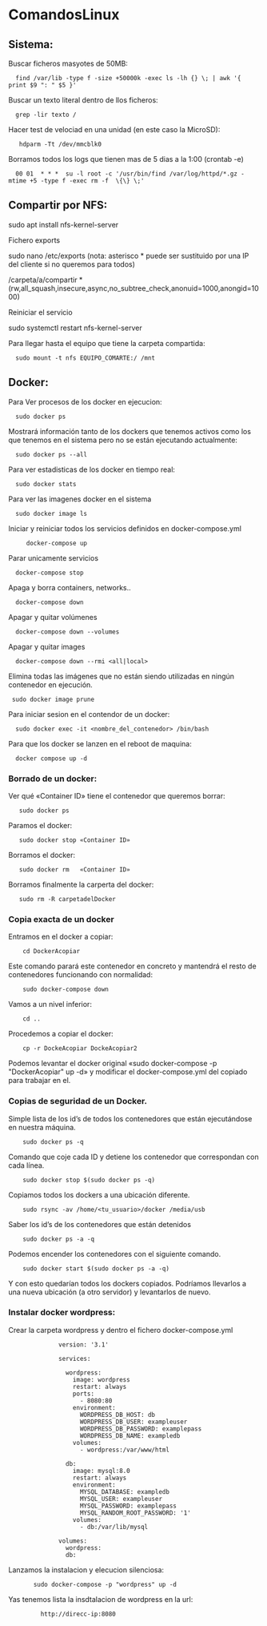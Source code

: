 # ComandosLinux

## Sistema:

Buscar ficheros masyotes de 50MB:

      find /var/lib -type f -size +50000k -exec ls -lh {} \; | awk '{ print $9 ": " $5 }'

Buscar un texto literal dentro de llos ficheros:

      grep -lir texto /

Hacer test de velociad en una unidad (en este caso la MicroSD):

       hdparm -Tt /dev/mmcblk0

Borramos todos los logs que tienen mas de 5 dias a la 1:00 (crontab -e)

      00 01  * * *  su -l root -c '/usr/bin/find /var/log/httpd/*.gz -mtime +5 -type f -exec rm -f  \{\} \;'


## Compartir por NFS:

sudo apt install nfs-kernel-server


Fichero exports

  sudo nano /etc/exports (nota: asterisco * puede ser sustituido por una IP del cliente si no queremos para todos)
  
  /carpeta/a/compartir  *(rw,all_squash,insecure,async,no_subtree_check,anonuid=1000,anongid=1000)

  Reiniciar el servicio

  sudo systemctl restart nfs-kernel-server

  Para llegar hasta el equipo que tiene la carpeta compartida:
  
      sudo mount -t nfs EQUIPO_COMARTE:/ /mnt

## Docker:

  Para Ver procesos de los docker en ejecucion:
  
      sudo docker ps
      
Mostrará información tanto de los dockers que tenemos activos como los que tenemos en el sistema 
pero no se están ejecutando actualmente:

      sudo docker ps --all   

  Para ver estadisticas de los docker en tiempo real:
  
      sudo docker stats

  Para ver las imagenes docker en el sistema
  
      sudo docker image ls

 Iniciar y reiniciar todos los servicios definidos en docker-compose.yml
 
         docker-compose up 
      
 Parar unicamente servicios
 
      docker-compose stop

Apaga y borra containers, networks..

      docker-compose down 

Apagar y quitar volúmenes 

      docker-compose down --volumes 

Apagar y quitar images

      docker-compose down --rmi <all|local> 
      
Elimina todas las imágenes que no están siendo utilizadas en ningún contenedor en ejecución.
     
     sudo docker image prune

Para iniciar sesion en el contendor de un docker:

      sudo docker exec -it <nombre_del_contenedor> /bin/bash

Para que los docker se lanzen en el reboot de maquina:

      docker compose up -d

 ### Borrado de un docker:

Ver qué «Container ID» tiene el contenedor que queremos borrar:

       sudo docker ps 

Paramos el docker:       

       sudo docker stop «Container ID»

Borramos el docker:

       sudo docker rm   «Container ID»

Borramos finalmente la carperta del docker:

       sudo rm -R carpetadelDocker
  
 ### Copia exacta de un docker     

Entramos en el docker a copiar:
  
        cd DockerAcopiar
        
Este comando parará este contenedor en concreto y mantendrá el resto de contenedores funcionando con normalidad:

        sudo docker-compose down 
        
Vamos a un nivel inferior:

        cd ..

Procedemos a copiar el docker:
        
        cp -r DockeAcopiar DockeAcopiar2

Podemos levantar el docker original «sudo docker-compose -p "DockerAcopiar" up -d» y modificar el docker-compose.yml del copiado para trabajar en el.
    

### Copias de seguridad de un Docker.
  
Simple lista de los id’s de todos los contenedores que están ejecutándose en nuestra máquina.

        sudo docker ps -q      

Comando que coje cada ID y detiene los contenedor que correspondan con cada línea.
 
        sudo docker stop $(sudo docker ps -q)        
        
Copiamos todos los dockers a una ubicación diferente.

        sudo rsync -av /home/<tu_usuario>/docker /media/usb  

Saber los id’s de los contenedores que están detenidos
      
        sudo docker ps -a -q                                 

Podemos encender los contenedores con el siguiente comando.

        sudo docker start $(sudo docker ps -a -q)           
        
Y con esto quedarían todos los dockers copiados. Podríamos llevarlos a una nueva ubicación (a otro servidor) y levantarlos de nuevo.
        
### Instalar docker wordpress:

Crear la carpeta wordpress y dentro el fichero docker-compose.yml

                  version: '3.1'
                  
                  services:
                  
                    wordpress:
                      image: wordpress
                      restart: always
                      ports:
                        - 8080:80
                      environment:
                        WORDPRESS_DB_HOST: db
                        WORDPRESS_DB_USER: exampleuser
                        WORDPRESS_DB_PASSWORD: examplepass
                        WORDPRESS_DB_NAME: exampledb
                      volumes:
                        - wordpress:/var/www/html
                  
                    db:
                      image: mysql:8.0
                      restart: always
                      environment:
                        MYSQL_DATABASE: exampledb
                        MYSQL_USER: exampleuser
                        MYSQL_PASSWORD: examplepass
                        MYSQL_RANDOM_ROOT_PASSWORD: '1'
                      volumes:
                        - db:/var/lib/mysql
                  
                  volumes:
                    wordpress:
                    db:

Lanzamos la instalacion y elecucion silenciosa:

           sudo docker-compose -p "wordpress" up -d

Yas tenemos lista la insdtalacion de wordpress en la url:

             http://direcc-ip:8080


